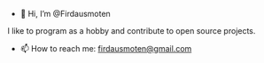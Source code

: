 - 👋 Hi, I’m @Firdausmoten

 I like to program as a hobby and
 contribute to open source projects.
 
- 📫 How to reach me: firdausmoten@gmail.com

<!---
Firdausmoten/Firdausmoten is a ✨ special ✨ repository because its `README.md` (this file) appears on your GitHub profile.
You can click the Preview link to take a look at your changes.
--->
